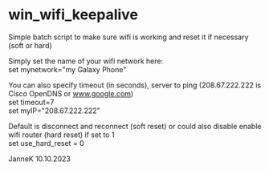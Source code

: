 # win_wifi_keepalive
Simple batch script to make sure wifi is working and reset it if necessary (soft or hard)

  Simply set the name of your wifi network here:\
    set mynetwork="my Galaxy Phone" 

  You can also specify timeout (in seconds), server to ping (208.67.222.222 is Cisco OpenDNS or www.google.com) \
  set timeout=7 \
  set myIP="208.67.222.222" 

  Default is disconnect and reconnect (soft reset) or could also disable enable wifi router (hard reset) if set to 1 \
  set use_hard_reset = 0 

JanneK
10.10.2023
